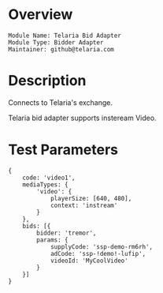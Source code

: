 # Overview

```
Module Name: Telaria Bid Adapter
Module Type: Bidder Adapter
Maintainer: github@telaria.com
```

# Description

Connects to Telaria's exchange.

Telaria bid adapter supports insteream Video.

# Test Parameters
```
{
    code: 'video1',
    mediaTypes: {
        'video': {
            playerSize: [640, 480],
            context: 'instream'
        }
    },
    bids: [{
        bidder: 'tremor',
        params: {
            supplyCode: 'ssp-demo-rm6rh',
            adCode: 'ssp-!demo!-lufip',
            videoId: 'MyCoolVideo'
        }
    }]
}
```

